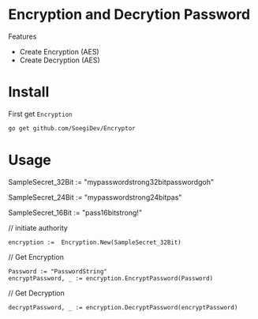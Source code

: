 # Encryption and Decrytion Password

Features
- Create Encryption (AES)
- Create Decryption (AES)

# Install
First get `Encryption`
```bash
go get github.com/SoegiDev/Encryptor
```
# Usage

SampleSecret_32Bit := "mypasswordstrong32bitpasswordgoh"

SampleSecret_24Bit := "mypasswordstrong24bitpas"

SampleSecret_16Bit := "pass16bitstrong!"

// initiate authority
```
encryption :=  Encryption.New(SampleSecret_32Bit)
```
// Get Encryption
```
Password := "PasswordString"
encryptPassword, _ := encryption.EncryptPassword(Password)
```
// Get Decryption
```
decryptPassword, _ := encryption.DecryptPassword(encryptPassword)
```
